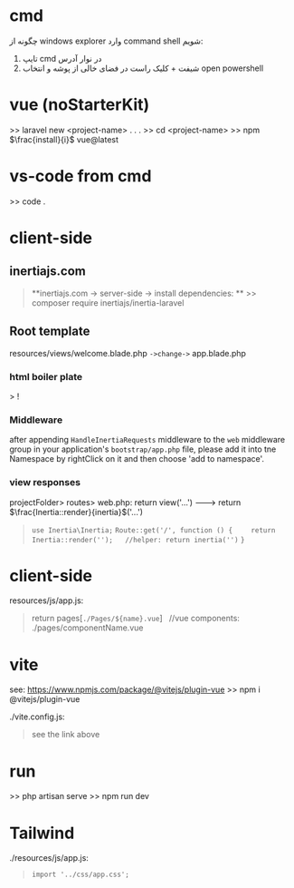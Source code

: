 # cmd
چگونه از windows explorer وارد command shell شویم:
1. تایپ cmd در نوار آدرس
2. شیفت + کلیک راست در فضای خالی از پوشه و انتخاب open powershell
# vue (noStarterKit)
\>> laravel new \<project-name>
. . .
\>> cd \<project-name>
\>> npm $\frac{install}{i}$ vue@latest

# vs-code from cmd
\>> code .
# client-side
## inertiajs.com
>**inertiajs.com -> server-side -> install dependencies: **
\>> composer require inertiajs/inertia-laravel

## Root template
resources/views/welcome.blade.php `->change->` app.blade.php 
### html boiler plate
\> !
### Middleware
after appending `HandleInertiaRequests` middleware to the `web` middleware group in your application's `bootstrap/app.php` file, please add it into tne Namespace by rightClick on it and then choose 'add to namespace'.
### view responses
projectFolder> routes> web.php:
return view('...') ---> return $\frac{Inertia::render}{inertia}$('...')
>`use Inertia\Inertia;`
`Route::get('/', function () {`
`    return Inertia::render('');   //helper: return inertia('')`
`}`
# client-side
resources/js/app.js:
>return pages\[`./Pages/${name}.vue`]   //vue components: ./pages/componentName.vue

# vite
see: https://www.npmjs.com/package/@vitejs/plugin-vue
\>> npm i @vitejs/plugin-vue

./vite.config.js:
>see the link above
# run
\>> php artisan serve
\>> npm run dev

# Tailwind
./resources/js/app.js:
>`import '../css/app.css';`